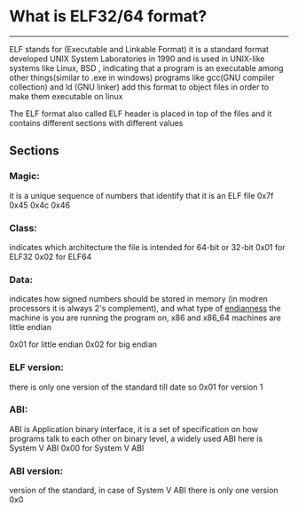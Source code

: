 # What is ELF32/64 format?
---------------------------------------------------------------------------
ELF stands for (Executable and Linkable Format) it is a standard format developed UNIX System Laboratories in 1990 and is used in UNIX-like systems like Linux, BSD , indicating that a program is an executable among other things(similar to .exe in windows)
programs like gcc(GNU compiler collection) and ld (GNU linker) add this format to object files in order to make them executable on linux

The ELF format also called ELF header is placed in top of the files and it contains different sections with different values

## Sections
### Magic:
it is a unique sequence of numbers that identify that it is an ELF file
0x7f 0x45 0x4c 0x46 

### Class:
indicates which architecture the file is intended for 64-bit or 32-bit
0x01 for ELF32
0x02 for ELF64

### Data:
indicates how signed numbers should be stored in memory (in modren processors it is always 2's complement), and what type of [endianness](https://youtu.be/LxvFb63OOs8?si=O6m39i7gIhJzcwnO) the machine is you are running the program on, x86 and x86_64 machines are little endian

0x01 for little endian
0x02 for big endian

### ELF version:
there is only one version of the standard till date so 
0x01 for version 1

### ABI:
ABI is Application binary interface, it is a set of specification on how programs talk to each other on binary level, a widely used ABI here is System V ABI
0x00 for System V ABI

### ABI version:
version of the standard, in case of System V ABI there is only one version
0x0
